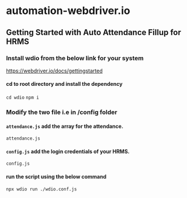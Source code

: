 # automation-webdriver.io
## Getting Started with Auto Attendance Fillup for HRMS

### Install wdio from the below link for your system
https://webdriver.io/docs/gettingstarted    


#### cd to root directory and install the dependency
 `cd wdio`
 `npm i`


### Modify the two file i.e in /config folder
#### `attendance.js` add the array for the attendance.
 `attendance.js`

#### `config.js` add the login credentials of your HRMS. 
`config.js`

#### run the script using the below command
`npx wdio run ./wdio.conf.js`
